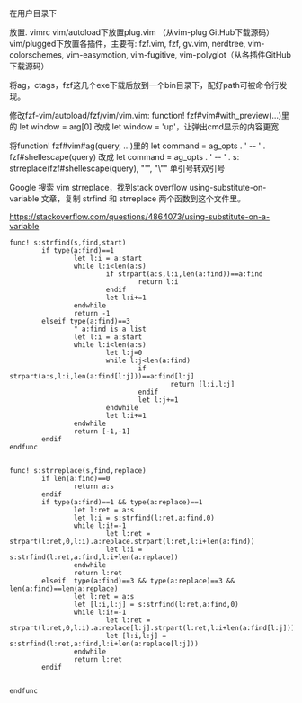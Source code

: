 在用户目录下

放置. vimrc
vim/autoload下放置plug.vim （从vim-plug GitHub下载源码）
vim/plugged下放置各插件，主要有: fzf.vim, fzf, gv.vim, nerdtree, vim-colorschemes, vim-easymotion, vim-fugitive, vim-polyglot（从各插件GitHub下载源码）

将ag，ctags，fzf这几个exe下载后放到一个bin目录下，配好path可被命令行发现。

修改fzf-vim/autoload/fzf/vim/vim.vim:
function! fzf#vim#with_preview(...)里的
let window = arg[0] 改成 let window = 'up'，让弹出cmd显示的内容更宽

将function! fzf#vim#ag(query, ...)里的
let command = ag_opts . ' -- ' . fzf#shellescape(query) 改成 let command = ag_opts . ' -- ' . s: strreplace(fzf#shellescape(query), "'", "\\""
单引号转双引号

Google 搜索 vim strreplace，找到stack overflow
 using-substitute-on-variable
文章，复制 strfind 和 strreplace 两个函数到这个文件里。

https://stackoverflow.com/questions/4864073/using-substitute-on-a-variable

    func! s:strfind(s,find,start)
            if type(a:find)==1
                    let l:i = a:start
                    while l:i<len(a:s)
                            if strpart(a:s,l:i,len(a:find))==a:find
                                    return l:i
                            endif
                            let l:i+=1
                    endwhile
                    return -1
            elseif type(a:find)==3
                    " a:find is a list
                    let l:i = a:start
                    while l:i<len(a:s)
                            let l:j=0
                            while l:j<len(a:find)
                                    if strpart(a:s,l:i,len(a:find[l:j]))==a:find[l:j]
                                            return [l:i,l:j]
                                    endif
                                    let l:j+=1
                            endwhile
                            let l:i+=1
                    endwhile
                    return [-1,-1]
            endif
    endfunc


    func! s:strreplace(s,find,replace)
            if len(a:find)==0
                    return a:s
            endif
            if type(a:find)==1 && type(a:replace)==1
                    let l:ret = a:s
                    let l:i = s:strfind(l:ret,a:find,0)
                    while l:i!=-1
                            let l:ret = strpart(l:ret,0,l:i).a:replace.strpart(l:ret,l:i+len(a:find))
                            let l:i = s:strfind(l:ret,a:find,l:i+len(a:replace))
                    endwhile
                    return l:ret
            elseif  type(a:find)==3 && type(a:replace)==3 && len(a:find)==len(a:replace)
                    let l:ret = a:s
                    let [l:i,l:j] = s:strfind(l:ret,a:find,0)
                    while l:i!=-1
                            let l:ret = strpart(l:ret,0,l:i).a:replace[l:j].strpart(l:ret,l:i+len(a:find[l:j]))
                            let [l:i,l:j] = s:strfind(l:ret,a:find,l:i+len(a:replace[l:j]))
                    endwhile
                    return l:ret
            endif


    endfunc
